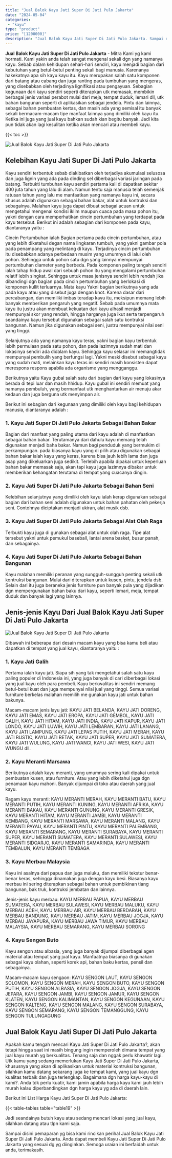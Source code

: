 ```yaml
---
title: "Jual Balok Kayu Jati Super Di Jati Pulo Jakarta"
date: "2024-05-04"
categories:
 - "kayu"
type: "product"
price: "[1200000]"
description: "Jual Balok Kayu Jati Super Di Jati Pulo Jakarta. Sampai disini pemaparan yg bisa kami rincikan perihal Jual Balok Kayu Jati Super Di Jati Pulo Jakarta. Anda..."
---
```


**Jual Balok Kayu Jati Super Di Jati Pulo Jakarta** - Mitra Kami yg kami hormati. Kami yakin anda telah sangat mengenal sekali dgn yang namanya kayu. Sebab dalam kehidupan sehari-hari sendiri, kayu menjadi bagian dari kebutuhan yang betul-betul penting sekali bagi manusia. Karenanya hakekatnya apa sih kayu kayu itu. Kayu merupakan salah satu komponen dari batang atau cabang dan juga ranting pada tumbuhan yang mengeras, yang disebabkan oleh terjadinya lignifikasi atau pengayuan. Sebagian kegunaan dari kayu sendiri seperti diterapkan utk memasak, membikin berbagai jenis variasi perabot mulai dari meja, tempat duduk, lemari dll, utk bahan bangunan seperti di aplikasikan sebagai jendela. Pintu dan lainnya, sebagai bahan pembuatan kertas, dan masih ada yang semisal itu banyak sekali bermacam-macam tipe manfaat lainnya yang dimiliki oleh kayu itu. Ketika ini juga yang jual kayu bahkan sudah kian begitu banyak. Jadi kita pun tidak akan lagi kesulitan ketika akan mencari atau membeli kayu.

{{< toc >}}

![Jual Balok Kayu Jati Super Di Jati Pulo Jakarta](/images/kayu/kayu16.jpg)

## Kelebihan Kayu Jati Super Di Jati Pulo Jakarta

Kayu sendiri terbentuk sebab diakibatkan oleh terjadiya akumulasi selusosa dan juga lignin yang ada pada dinding sel diberbagai variasi jaringan pada batang. Terbukti tumbuhan kayu sendiri pertama kali di dapatkan sekitar 400 juta tahun yang lalu di alam. Namun tentu saja manusia telah semenjak ratusan tahun yang lalu me manfaatkan yang namanya kayu ini, secara khusus adalah digunakan sebagai bahan bakar, alat untuk kontruksi dan sebagainya. Malahan kayu juga dapat dibuat sebagai acuan untuk mengetahui mengenai kondisi iklim maupun cuaca pada masa pohon itu, yakni dengan cara memperhatikan cincin pertumbuhan yang terdapat pada kayu tersebut. Berikut ini adalah sebagian dari komponen pada kayu, diantaranya yaitu :

Cincin Pertumbuhan ialah Bagian pertama pada cincin pertumbuhan, atau yang lebih diketahui degan nama lingkaran tumbuh, yang yakni gambar pola pada penampang yang melintang di kayu. Terjadinya cincin pertumbuhan itu disebabkan adanya perbedaan musim yang umumnya di lalui oleh pohon. Sehingga untuk pohon satu dgn yang lainnya mempunyai pertumbuhan diameter yang berbeda. Pada komponen paling tengah sendiri ialah tahap hidup awal dari sebuah pohon itu yang mengalami pertumbuhan relatif lebih singkat. Sehingga untuk masa jenisnya sendiri lebih rendah jika dibandingi dgn bagian pada cincin pertumbuhan yang berlokasi di komponen kullit terluarnya. Mata kayu Yakni bagian berikutnya yang ada pada kayu atau yang disebut juga dengan knot. Karena dasar dari percabangan, dan memiliki imbas teradap kayu itu, meksipun memang lebih banyak memberikan pengaruh yang negatif. Sebab pada umumnya mata kayu itu justru akan membuat kekuatan dari kayu alhasil menjadi mempunyai skor yang rendah, hingga harganya juga ikut serta terpengaruh seandainya kayu tersebut digunakan sebagai salah satu kontruksi bangunan. Namun jika digunakan sebagai seni, justru mempunyai nilai seni yang tinggi.

Selanjutnya ada yang namanya kayu teras, yakni bagian kayu terbentuk lebih permulaan pada satu pohon, dan pada lazimnya sudah mati dan lokasinya sendiri ada didalam kayu. Sehingga kayu selasar ini memangtidak mempunyai pembulih yang berfungsi lagi. Yakni meski disebut sebagai kayu yang sudah mati, melainkan kayu teras ini sendiri masih konsisten dapat merespons respons apabila ada organisme yang mengganggu.

Berikutnya yaitu Kayu gubal salah satu dari bagian dari kayu yang lokasinya berada di tepi luar dan masih hhidup. Kayu gubal ini sendiri memuat yang namanya pembuluh, yang bermanfaat utk menghantarkan air menuju akar kedaun dan juga berguna utk menyimpan air.

Berikut ini sebagian dari kegunaan yang dimiliki oleh kayu bagi kehidupan manusia, diantaranya adalah :

### 1\. Kayu Jati Super Di Jati Pulo Jakarta Sebagai Bahan Bakar

Bagian dari manfaat yang paling utama dari kayu adalah di manfaatkan sebagai bahan bakar. Terutamanya dari dahulu kayu memang telah digunakan menjadi baha bakar. Namun bagi penduduk yang bermukim di perkampungan. pada biasanya kayu yang di pilih atau digunakan sebagai bahan bakar ialah kayu yang keras, karena bisa jauh lebih lama dan juga asap yang dikeluarkan juga sedikit. Terlebih apabila dipakai untuk keperluan bahan bakar memasak saja, akan tapi kayu juga lazimnya dibakar untuk memberikan kehangatan terutama di tempat yang cuacanya dingin.

### 2\. Kayu Jati Super Di Jati Pulo Jakarta Sebagai Bahan Seni

Kelebihan selanjutnya yang dimiliki oleh kayu ialah kerap digunakan sebagai bagian dari bahan seni adalah digunakan untuk bahan pahatan oleh pekerja seni. Contohnya diciptakan menjadi ukiran, alat musik dsb.

### 3\. Kayu Jati Super Di Jati Pulo Jakarta Sebagai Alat Olah Raga

Terbukti kayu juga di gunakan sebagai alat untuk olah raga. Tipe alat tersebut yakni untuk pemukul baseball, lantai arena basket, busur panah, dan sebagainya.

### 4\. Kayu Jati Super Di Jati Pulo Jakarta Sebagai Bahan Bangunan

Kayu malahan memiliki peranan yang sungguh-sungguh penting sekali utk kontruksi bangunan. Mulai dari diterapkan untuk kusen, pintu, jendela dsb. Selain dari itu juga beraneka jenis furniture pun banyak pula yang dijadikan dgn mempergunakan bahan baku dari kayu, seperti lemari, meja, tempat duduk dan banyak lagi yang lainnya.

## Jenis-jenis Kayu Dari Jual Balok Kayu Jati Super Di Jati Pulo Jakarta

![Jual Balok Kayu Jati Super Di Jati Pulo Jakarta](/images/kayu/kayu19.jpg)

Dibawah ini beberapa dari desain macam kayu yang bisa kamu beli atau dapatkan di tempat yang jual kayu, diantaranya yaitu :

### 1\. Kayu Jati Galih

Pertama ialah kayu jati. Siapa sih yang tak mengetahui salah satu kayu paling populer di Indonesia ini, yang juga banyak di cari diberbagai lokasi yang jual kayu oleh para pembeli. Kayu berkwalitas ini sendiri memang betul-betul kuat dan juga mempunyai nilai jual yang tinggi. Semua variasi furniture berkelas malahan memilih me gunakan kayu jati untuk bahan bakunya.

Macam-macam jenis layu jati: KAYU JATI BELANDA, KAYU JATI DORENG, KAYU JATI EMAS, KAYU JATI EROPA, KAYU JATI GEMBOL, KAYU JATI GALIH, KAYU JATI HITAM, KAYU JATI INDIA, KAYU JATI KAPUR, KAYU JATI LONDO, KAYU JATI LUWIH, KAYU JATI LEMBARAN, KAYU JATI LANANG, KAYU JATI LAMPUNG, KAYU JATI LEPAS PUTIH, KAYU JATI MERAH, KAYU JATI RUSTIC, KAYU JATI RETAK, KAYU JATI SUPER, KAYU JATI SUMATERA, KAYU JATI WULUNG, KAYU JATI WANGI, KAYU JATI WESI, KAYU JATI WUNGU dll.

### 2\. Kayu Meranti Marsawa

Berikutnya adalah kayu meranti, yang umumnya sering kali dipakai untuk pembuatan kusen, atau furniture. Atau yang lebih diketahui juga dgn penamaan kayu mahoni. Banyak dijumpai di toko atau daerah yang jual kayu.

Ragam kayu meranti: KAYU MERANTI MERAH, KAYU MERANTI BATU, KAYU MERANTI PUTIH, KAYU MERANTI KUNING, KAYU MERANTI AFRIKA, KAYU MERANTI BAKAU, KAYU MERANTI GUNUNG, KAYU MERANTI GRESIK, KAYU MERANTI HITAM, KAYU MERANTI JAMBI, KAYU MERANTI KEMBANG, KAYU MERANTI MARSAWA, KAYU MERANTI MALANG, KAYU MERANTI PAYAU, KAYU MERANTI PINTU, KAYU MERANTI PALEMBANG, KAYU MERANTI SEMARANG, KAYU MERANTI SURABAYA, KAYU MERANTI SUPER, KAYU MERANTI SUMATERA, KAYU MERANTI SULAWESI, KAYU MERANTI SIDOARJO, KAYU MERANTI SAMARINDA, KAYU MERANTI TEMBALUN, KAYU MERANTI TEMBAGA

### 3\. Kayu Merbau Malaysia

Kayu ini asalnya dari papua dan juga maluku, dan memiliki tekstur benar-benar keras, sehingga dinamakan juga dengan kayu besi. Biasanya kayu merbau ini sering diterapkan sebagai bahan untuk pembikinan tiang bangunan, bak truk, kontruksi jembatan dan lainnya.

Jenis-jenis kayu merbau: KAYU MERBAU PAPUA, KAYU MERBAU SUMATERA, KAYU MERBAU SULAWESI, KAYU MERBAU MALUKU, KAYU MERBAU ACEH, KAYU MERBAU AIR, KAYU MERBAU BERDARAH, KAYU MERBAU BANDUNG, KAYU MERBAU JATIM, KAYU MERBAU JOGJA, KAYU MERBAU JAYAPURA, KAYU MERBAU JAWA TIMUR, KAYU MERBAU MALAYSIA, KAYU MERBAU SEMARANG, KAYU MERBAU SORONG

### 4\. Kayu Sengon Buto

Kayu sengon atau albasia, yang juga banyak dijumpai diberbagai agen material atau tempat yang jual kayu. Manfaatnya biasanya di gunakan sebagai kayu olahan, seperti korek api, bahan baku kertas, pensil dan sebagainya.

Macam-macam kayu sengaon: KAYU SENGON LAUT, KAYU SENGON SOLOMON, KAYU SENGON MERAH, KAYU SENGON BUTO, KAYU SENGON PUTIH, KAYU SENGON ALBASIA, KAYU SENGON JOGJA, KAYU SENGON JEPARA, KAYU SENGON JAMBI, KAYU SENGON JAMUR, KAYU SENGON KLATEN, KAYU SENGON KALIMANTAN, KAYU SENGON KEGUNAAN, KAYU SENGON KALTENG, KAYU SENGON MALANG, KAYU SENGON SURABAYA, KAYU SENGON SEMARANG, KAYU SENGON TEMANGGUNG, KAYU SENGON TULUNGAGUNG

## Jual Balok Kayu Jati Super Di Jati Pulo Jakarta

Apakah kamu tengah mencari Kayu Jati Super Di Jati Pulo Jakarta?, akan tetapi hingga saat ini masih bingung ingin memperoleh dimana tempat yang jual kayu murah yg berkualitas. Tenang saja dan nggak perlu khawatir lagi. Utk kamu yang sedang memerlukan Kayu Jati Super Di Jati Pulo Jakarta, khususnya yang akan di aplikasikan untuk material kontruksi bangunan, silahkan kamu datang sekarang juga ke tempat kami, yang jual kayu dgn kualitas terbaik dan juga terlengkap. Bagaimana dgn harga kayu-kayu di kami?. Anda tdk perlu kuatir, kami jamin apabila harga kayu kami jauh lebih murah kalau diperbandingkan dgn harga kayu yg ada di daerah lain.

Berikut ini List Harga Kayu Jati Super Di Jati Pulo Jakarta:

{{< table-tables table="table19" >}}

Jadi seandainya butuh kayu atau sedang mencari lokasi yang jual kayu, silahkan datang atau tlpn kami saja.

Sampai disini pemaparan yg bisa kami rincikan perihal Jual Balok Kayu Jati Super Di Jati Pulo Jakarta. Anda dapat membeli Kayu Jati Super Di Jati Pulo Jakarta yang sesuai dg yg diinginkan. Semoga uraian ini berfaidah untuk anda, terimakasih.
